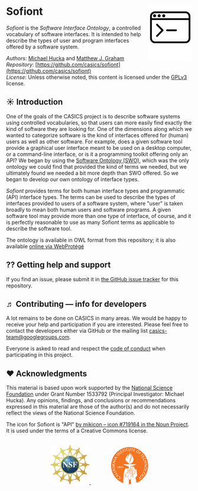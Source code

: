 Sofiont<img width="120px" align="right" src=".graphics/noun_719164_cc.svg">
================

_Sofiont_ is the _Software Interface Ontology_, a controlled vocabulary of software interfaces.  It is intended to help describe the types of user and program interfaces offered by a software system.

*Authors*:      [Michael Hucka](http://github.com/mhucka) and [Matthew J. Graham](https://github.com/doccosmos)<br>
*Repository*:   [https://github.com/casics/sofiont](https://github.com/casics/sofiont)<br>
*License*:      Unless otherwise noted, this content is licensed under the [GPLv3](https://www.gnu.org/licenses/gpl-3.0.en.html) license.

☀ Introduction
-----------------------------

One of the goals of the CASICS project is to describe software systems using controlled vocabularies, so that users can more easily find exactly the kind of software they are looking for.  One of the dimensions along which we wanted to categorize software is the kind of interfaces offered for (human) users as well as other software.  For example, does a given software tool provide a graphical user interface meant to be used on a desktop computer, or a command-line interface, or is it a programming toolkit offering only an API?  We began by using the [Software Ontology (SWO)](https://github.com/allysonlister/swo), which was the only ontology we could find that provided the kind of terms we needed, but we ultimately found we needed a bit more depth than SWO offered.  So we began to develop our own ontology of interface types.

_Sofiont_ provides terms for both human interface types and programmatic (API) interface types.  The terms can be used to describe the types of interfaces provided to users of a software system, where "user" is taken broadly to mean both human users and software programs.  A given software tool may provide more than one type of interface, of course, and it is perfectly reasonable to use as many Sofiont terms as applicable to describe the software tool.

The ontology is available in OWL format from this repository; it is also available [online via WebProtégé](http://webprotege.stanford.edu/#projects/3f17f7e9-5e29-4d54-85fb-a6ca53f297b1/edit/Classes)

<!--
Some examples of using Sofiont terms:

* `ls` is a command-line program available in most Unix-like systems.  It provides only one interface:

    **Sofiont** ➜ `User Interface` ➜ `Text-Base User Interface` ➜ `Command-Line Interface`
-->

⁇ Getting help and support
--------------------------

If you find an issue, please submit it in [the GitHub issue tracker](https://github.com/casics/sofiont/issues) for this repository.

♬ Contributing &mdash; info for developers
------------------------------------------

A lot remains to be done on CASICS in many areas.  We would be happy to receive your help and participation if you are interested.  Please feel free to contact the developers either via GitHub or the mailing list [casics-team@googlegroups.com](casics-team@googlegroups.com).

Everyone is asked to read and respect the [code of conduct](CONDUCT.md) when participating in this project.

❤️ Acknowledgments
------------------

This material is based upon work supported by the [National Science Foundation](https://nsf.gov) under Grant Number 1533792 (Principal Investigator: Michael Hucka).  Any opinions, findings, and conclusions or recommendations expressed in this material are those of the author(s) and do not necessarily reflect the views of the National Science Foundation.

The icon for Sofiont is "API" [by mikicon &ndash; icon #719164 in the Noun Project](https://thenounproject.com/search/?q=api&i=719164).  It is used under the terms of a Creative Commons license.

<br>
<div align="center">
  <a href="https://www.nsf.gov">
    <img width="105" height="105" src=".graphics/NSF.svg">
  </a>
  &nbsp;&nbsp;&nbsp;&nbsp;&nbsp;&nbsp;
  &nbsp;&nbsp;&nbsp;&nbsp;&nbsp;&nbsp;
  <a href="https://www.caltech.edu">
    <img width="100" height="100" src=".graphics/caltech-round.svg">
  </a>
</div>
